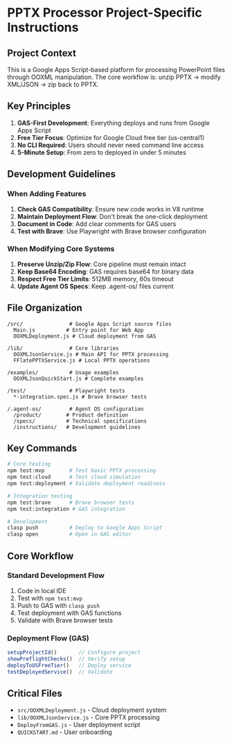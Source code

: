 # PPTX Processor Project-Specific Instructions

## Project Context

This is a Google Apps Script-based platform for processing PowerPoint files through OOXML manipulation. The core workflow is: unzip PPTX → modify XML/JSON → zip back to PPTX.

## Key Principles

1. **GAS-First Development**: Everything deploys and runs from Google Apps Script
2. **Free Tier Focus**: Optimize for Google Cloud free tier (us-central1)
3. **No CLI Required**: Users should never need command line access
4. **5-Minute Setup**: From zero to deployed in under 5 minutes

## Development Guidelines

### When Adding Features

1. **Check GAS Compatibility**: Ensure new code works in V8 runtime
2. **Maintain Deployment Flow**: Don't break the one-click deployment
3. **Document in Code**: Add clear comments for GAS users
4. **Test with Brave**: Use Playwright with Brave browser configuration

### When Modifying Core Systems

1. **Preserve Unzip/Zip Flow**: Core pipeline must remain intact
2. **Keep Base64 Encoding**: GAS requires base64 for binary data
3. **Respect Free Tier Limits**: 512MB memory, 60s timeout
4. **Update Agent OS Specs**: Keep .agent-os/ files current

## File Organization

```
/src/               # Google Apps Script source files
  Main.js          # Entry point for Web App
  OOXMLDeployment.js # Cloud deployment from GAS

/lib/               # Core libraries
  OOXMLJsonService.js # Main API for PPTX processing
  FFlatePPTXService.js # Local PPTX operations

/examples/          # Usage examples
  OOXMLJsonQuickStart.js # Complete examples

/test/              # Playwright tests
  *-integration.spec.js # Brave browser tests

/.agent-os/         # Agent OS configuration
  /product/        # Product definition
  /specs/          # Technical specifications
  /instructions/   # Development guidelines
```

## Key Commands

```bash
# Core testing
npm test:mvp        # Test basic PPTX processing
npm test:cloud      # Test cloud simulation
npm test:deployment # Validate deployment readiness

# Integration testing
npm test:brave      # Brave browser tests
npm test:integration # GAS integration

# Development
clasp push          # Deploy to Google Apps Script
clasp open          # Open in GAS editor
```

## Core Workflow

### Standard Development Flow
1. Code in local IDE
2. Test with `npm test:mvp`
3. Push to GAS with `clasp push`
4. Test deployment with GAS functions
5. Validate with Brave browser tests

### Deployment Flow (GAS)
```javascript
setupProjectId()       // Configure project
showPreflightChecks()  // Verify setup
deployToUSFreeTier()   // Deploy service
testDeployedService()  // Validate
```

## Critical Files

- `src/OOXMLDeployment.js` - Cloud deployment system
- `lib/OOXMLJsonService.js` - Core PPTX processing
- `DeployFromGAS.js` - User deployment script
- `QUICKSTART.md` - User onboarding
